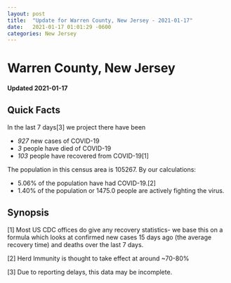 ```yaml
---
layout: post
title:  "Update for Warren County, New Jersey - 2021-01-17"
date:   2021-01-17 01:01:29 -0600
categories: New Jersey
---
```


# Warren County, New Jersey
#### Updated 2021-01-17

## Quick Facts

In the last 7 days[3] we project there have been
- *927* new cases of COVID-19
- *3* people have died of COVID-19
- *103* people have recovered from COVID-19[1]

The population in this census area is 105267. By our calculations:
- 5.06% of the population have had COVID-19.[2]
- 1.40% of the population or 1475.0 people are actively fighting the virus.

## Synopsis




[1] Most US CDC offices do give any recovery statistics- we base this on a formula which looks at confirmed new cases
15 days ago (the average recovery time) and deaths over the last 7 days.

[2] Herd Immunity is thought to take effect at around ~70-80%

[3] Due to reporting delays, this data may be incomplete.
 
    